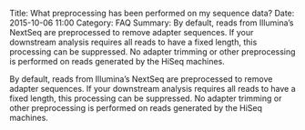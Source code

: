 Title: What preprocessing has been performed on my sequence data?
Date: 2015-10-06 11:00
Category: FAQ
Summary: By default, reads from Illumina’s NextSeq are preprocessed to remove adapter sequences. If your downstream analysis requires all reads to have a fixed length, this processing can be suppressed. No adapter trimming or other preprocessing is performed on reads generated by the HiSeq machines.

By default, reads from Illumina’s NextSeq are preprocessed to remove adapter sequences. If your downstream analysis requires all reads to have a fixed length, this processing can be suppressed. No adapter trimming or other preprocessing is performed on reads generated by the HiSeq machines.
